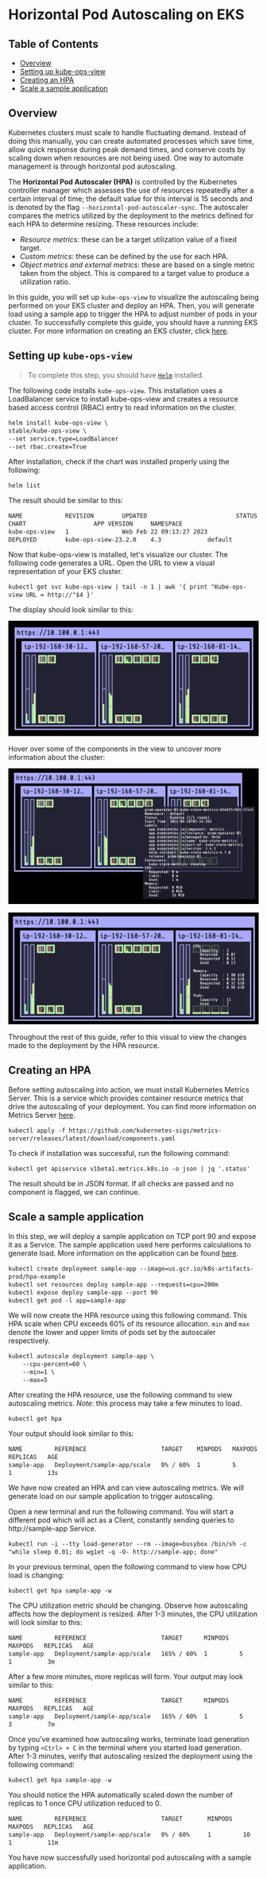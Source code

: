 # Horizontal Pod Autoscaling on EKS

## Table of Contents

- [Overview](#overview)
- [Setting up kube-ops-view](#setting-up-kube-ops-view)
- [Creating an HPA](#creating-an-hpa)
- [Scale a sample application](#scale-a-sample-application)

## Overview

Kubernetes clusters must scale to handle fluctuating demand. Instead of doing this manually, you can create automated processes which save time, allow quick response during peak demand times, and conserve costs by scaling down when resources are not being used. One way to automate management is through horizontal pod autoscaling. 

The **Horizontal Pod Autoscaler (HPA)** is controlled by the Kubernetes controller manager which assesses the use of resources repeatedly after a certain interval of time; the default value for this interval is 15 seconds and is denoted by the flag `--horizontal-pod-autoscaler-sync`. The autoscaler compares the metrics utilized by the deployment to the metrics defined for each HPA to determine resizing. These resources include:

- *Resource metrics*: these can be a target utilization value of a fixed target.
- *Custom metrics*: these can be defined by the use for each HPA.
- *Object metrics and external metrics*: these are based on a single metric taken from the object. This is compared to a target value to produce a utilization ratio.

In this guide, you will set up `kube-ops-view` to visualize the autoscaling being performed on your EKS cluster and deploy an HPA. Then, you will generate load using a sample app to trigger the HPA to adjust number of pods in your cluster. To successfully complete this guide, you should have a running EKS cluster. For more information on creating an EKS cluster, click [here](https://docs.aws.amazon.com/eks/latest/userguide/create-cluster.html).

## Setting up `kube-ops-view`

> To complete this step, you should have [`Helm`](https://helm.sh/) installed. 

The following code installs `kube-ops-view`. This installation uses a LoadBalancer service to install kube-ops-view and creates a resource based access control (RBAC) entry to read information on the cluster. 

```console
helm install kube-ops-view \
stable/kube-ops-view \
--set service.type=LoadBalancer
--set rbac.create=True
```

After installation, check if the chart was installed properly using the following:

```console
helm list
```

The result should be similar to this:

```console
NAME            REVISION        UPDATED                         STATUS          CHART                   APP VERSION     NAMESPACE
kube-ops-view   1               Web Feb 22 09:13:27 2023        DEPLOYED        kube-ops-view-23.2.0    4.3             default  
```

Now that kube-ops-view is installed, let's visualize our cluster. The following code generates a URL. Open the URL to view a visual representation of your EKS cluster.

```console
kubectl get svc kube-ops-view | tail -n 1 | awk '{ print "Kube-ops-view URL = http://"$4 }'
```

The display should look similar to this: 

![kube-ops-view general](kube-ops-general.png)

Hover over some of the components in the view to uncover more information about the cluster:

![kube-ops-view container](kube-ops-pod.png)

![kube-ops-view cluster](kube-ops-cpu.png)

Throughout the rest of this guide, refer to this visual to view the changes made to the deployment by the HPA resource. 

## Creating an HPA

Before setting autoscaling into action, we must install Kubernetes Metrics Server. This is a service which provides container resource metrics that drive the autoscaling of your deployment. You can find more information on Metrics Server [here](https://github.com/kubernetes-sigs/metrics-server/).

```console
kubectl apply -f https://github.com/kubernetes-sigs/metrics-server/releases/latest/download/components.yaml
```

To check if installation was successful, run the following command:

```console
kubectl get apiservice v1beta1.metrics.k8s.io -o json | jq '.status'
```

The result should be in JSON format. If all checks are passed and no component is flagged, we can continue. 

## Scale a sample application

In this step, we will deploy a sample application on TCP port 90 and expose it as a Service. The sample application used here performs calculations to generate load. More information on the application can be found [here](https://kubernetes.io/docs/tasks/run-application/horizontal-pod-autoscale-walkthrough/#run-expose-php-apache-server).

```console
kubectl create deployment sample-app --image=us.gcr.io/k8s-artifacts-prod/hpa-example
kubectl set resources deploy sample-app --requests=cpu=200m
kubectl expose deploy sample-app --port 90
kubectl get pod -l app=sample-app
```

We will now create the HPA resource using this following command. This HPA scale when CPU exceeds 60% of its resource allocation. `min` and `max` denote the lower and upper limits of pods set by the autoscaler respectively. 

```console
kubectl autoscale deployment sample-app \
    --cpu-percent=60 \
    --min=1 \
    --max=5
```

After creating the HPA resource, use the following command to view autoscaling metrics. *Note*: this process may take a few minutes to load. 

```console
kubectl get hpa
```

Your output should look similar to this:

```console
NAME         REFERENCE                     TARGET    MINPODS   MAXPODS   REPLICAS   AGE
sample-app   Deployment/sample-app/scale   0% / 60%  1         5         1          13s
```

We have now created an HPA and can view autoscaling metrics. We will generate load on our sample application to trigger autoscaling.

Open a new terminal and run the following command. You will start a different pod which will act as a Client, constantly sending queries to http://sample-app Service.

```console
kubectl run -i --tty load-generator --rm --image=busybox /bin/sh -c "while sleep 0.01; do wg1et -q -O- http://sample-app; done"
```

In your previous terminal, open the following command to view how CPU load is changing:

```console
kubectl get hpa sample-app -w
```

The CPU utilization metric should be changing. Observe how autoscaling affects how the deployment is resized. After 1-3 minutes, the CPU utilization will look similar to this:

```console
NAME         REFERENCE                     TARGET      MINPODS   MAXPODS   REPLICAS   AGE
sample-app   Deployment/sample-app/scale   165% / 60%  1         5         1          3m
```

After a few more minutes, more replicas will form. Your output may look similar to this:

```console
NAME         REFERENCE                     TARGET      MINPODS   MAXPODS   REPLICAS   AGE
sample-app   Deployment/sample-app/scale   165% / 60%  1         5         3          7m
```

Once you've examined how autoscaling works, terminate load generation by typing `<Ctrl> + C` in the terminal where you started load generation. After 1-3 minutes, verify that autoscaling resized the deployment using the following command:

```console
kubectl get hpa sample-app -w
```

You should notice the HPA automatically scaled down the number of replicas to 1 once CPU utilization reduced to 0.

```console
NAME         REFERENCE                     TARGET       MINPODS   MAXPODS   REPLICAS   AGE
sample-app   Deployment/sample-app/scale   0% / 60%     1         10        1          11m
```

You have now successfully used horizontal pod autoscaling with a sample application.

